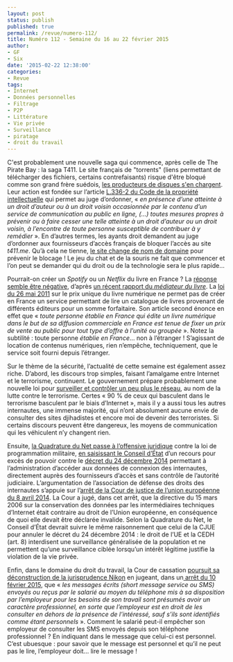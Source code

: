 ```yaml
---
layout: post
status: publish
published: true
permalink: /revue/numero-112/
title: Numéro 112 - Semaine du 16 au 22 février 2015
author:
- GF
- Six
date: '2015-02-22 12:38:00'
categories:
- Revue
tags:
- Internet
- Données personnelles
- Filtrage
- P2P
- Littérature
- Vie privée
- Surveillance
- piratage
- droit du travail
---
```


C'est probablement une nouvelle saga qui commence, après celle de The Pirate Bay : la saga T411. Le site français de "torrents" (liens permettant de télécharger des fichiers, certains contrefaisants) risque d'être bloqué comme son grand frère suédois, [les producteurs de disques s'en chargent](http://www.nextinpact.com/news/93110-pourquoi-producteurs-disques-veulent-bloquer-t411-me.htm). Leur action est fondée sur l’article [L.336-2 du Code de la propriété intellectuelle](http://www.legifrance.gouv.fr/affichCodeArticle.do?cidTexte=LEGITEXT000006069414&idArticle=LEGIARTI000020740350) qui permet au juge d’ordonner, « _en présence d’une atteinte à un droit d’auteur ou à un droit voisin occasionnée par le contenu d’un service de communication au public en ligne, (…) toutes mesures propres à prévenir ou à faire cesser une telle atteinte à un droit d’auteur ou un droit voisin, à l’encontre de toute personne susceptible de contribuer à y remédier_ ». En d’autres termes, les ayants droit demandent au juge d’ordonner aux fournisseurs d’accès français de bloquer l’accès au site _t411.me_. Qu’à cela ne tienne, [le site change de nom de domaine](http://www.numerama.com/magazine/32295-t411-change-de-nom-de-domaine.html) pour prévenir le blocage ! Le jeu du chat et de la souris ne fait que commencer et l’on peut se demander qui du droit ou de la technologie sera le plus rapide…

Pourrait-on créer un _Spotify_ ou un _Netflix_ du livre en France ? La [réponse semble être négative](http://www.numerama.com/magazine/32268-officiel-creer-un-netflix-du-livre-est-bel-et-bien-interdit-en-france.html), d’après [un récent rapport du _médiateur du livre_](https://www.scribd.com/fullscreen/256253599?access_key=key-FznZvH4mKzIWQ1cBH4Fw&allow_share=true&escape=false&view_mode=scroll). La [loi du 26 mai 2011](http://www.legifrance.gouv.fr/affichTexte.do?cidTexte=JORFTEXT000024079563&dateTexte&categorieLien=id) sur le prix unique du livre numérique ne permet pas de créer en France un service permettant de lire un catalogue de livres provenant de différents éditeurs pour un somme forfaitaire. Son article second énonce en effet que « _toute personne établie en France qui édite un livre numérique dans le but de sa diffusion commerciale en France est tenue de fixer un prix de vente au public pour tout type d’offre à l’unité ou groupée_ ». Notez la subtilité : toute personne _établie en France_… non à l’étranger ! S’agissant de location de contenus numériques, rien n’empêche, techniquement, que le service soit fourni depuis l’étranger.

Sur le thème de la sécurité, l’actualité de cette semaine est également assez riche. D’abord, les discours trop simples, faisant l’amalgame entre Internet et le terrorisme, continuent. Le gouvernement prépare probablement une nouvelle loi pour [surveiller et contrôler un peu plus le réseau](http://www.nextinpact.com/news/93139-net-et-terrorisme-quand-bernard-cazeneuve-bascule-a-100.htm), au nom de la lutte contre le terrorisme. Certes « 90 % de ceux qui basculent dans le terrorisme basculent par le biais d’Internet », mais il y a aussi tous les autres internautes, une immense majorité, qui n’ont absolument aucune envie de consulter des sites djihadistes  et encore moi de devenir des terroristes. Si certains discours peuvent être dangereux, les moyens de communication qui les véhiculent n’y changent rien. 

Ensuite, [la Quadrature du Net passe à l’offensive juridique](http://www.numerama.com/magazine/32264-la-quadrature-du-net-attaque-en-justice-la-collecte-de-donnees-par-l-etat.html) contre la loi de programmation militaire, [en saisissant le Conseil d’État](http://www.laquadrature.net/fr/decret-lpm-la-quadrature-du-net-depose-un-recours-devant-le-conseil-detat) d’un recours pour excès de pouvoir contre le [décret du 24 décembre 2014](http://www.legifrance.gouv.fr/affichTexte.do?cidTexte=JORFTEXT000029958091&dateTexte=&categorieLien=id) permettant à l’administration d’accéder aux données de connexion des internautes, directement auprès des fournisseurs d’accès et sans contrôle de l’autorité judiciaire. L’argumentation de l’association de défense des droits des internautes s’appuie sur l’[arrêt de la Cour de justice de l’union européenne du 8 avril 2014](http://curia.europa.eu/juris/document/document.jsf?text=&docid=150642&pageIndex=0&doclang=FR&mode=lst&dir=&occ=first&part=1&cid=35866). La Cour a jugé, dans cet arrêt, que la directive du 15 mars 2006 sur la conservation des données par les intermédiaires techniques d’Internet était contraire au droit de l’Union européenne, en conséquence de quoi elle devait être déclarée invalide. Selon la Quadrature du Net, le Conseil d’État devrait suivre le même raisonnement que celui de la CJUE pour annuler le décret du 24 décembre 2014 : le droit de l’UE et la CEDH (art. 8) interdisent une surveillance généralisée de la population et ne permettent qu’une surveillance ciblée lorsqu’un intérêt légitime justifie la violation de la vie privée.

Enfin, dans le domaine du droit du travail, la Cour de cassation  [poursuit sa déconstruction de la jurisprudence Nikon](http://abonnes.lemonde.fr/economie/article/2015/02/20/la-justice-donne-le-droit-a-un-employeur-de-lire-les-sms-sur-les-telephones-professionnels_4580749_3234.html) en jugeant, dans un[ arrêt du 10 février 2015](http://www.legifrance.gouv.fr/affichJuriJudi.do?oldAction=rechExpJuriJudi&idTexte=JURITEXT000030240094&fastReqId=512091262&fastPos=1), que « _les messages écrits (short message service ou SMS) envoyés ou reçus par le salarié au moyen du téléphone mis à sa disposition par l’employeur pour les besoins de son travail sont présumés avoir un caractère professionnel, en sorte que l’employeur est en droit de les consulter en dehors de la présence de l’intéressé, sauf s’ils sont identifiés comme étant personnels_ ». Comment le salarié peut-il empêcher son employeur de consulter les SMS envoyés depuis son téléphone professionnel ? En indiquant dans le message que celui-ci est personnel. C’est ubuesque : pour savoir que le message est personnel et qu’il ne peut pas le lire, l’employeur doit… lire le message !